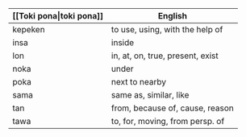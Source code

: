 
| [[Toki pona\|toki pona]] | English                          |
| ------------------------ | -------------------------------- |
| kepeken                  | to use, using, with the help of  |
| insa                     | inside                           |
| lon                      | in, at, on, true, present, exist |
| noka                     | under                            |
| poka                     | next to nearby                   |
| sama                     | same as, similar, like           |
| tan                      | from, because of, cause, reason  |
| tawa                     | to, for, moving, from persp. of  |
